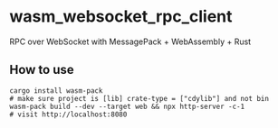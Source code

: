 # wasm_websocket_rpc_client
RPC over WebSocket with MessagePack + WebAssembly + Rust

## How to use

```shell
cargo install wasm-pack
# make sure project is [lib] crate-type = ["cdylib"] and not bin
wasm-pack build --dev --target web && npx http-server -c-1
# visit http://localhost:8080
```
